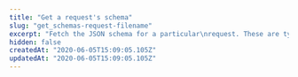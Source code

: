 ```yaml
---
title: "Get a request's schema"
slug: "get_schemas-request-filename"
excerpt: "Fetch the JSON schema for a particular\nrequest. These are typically linked from error messages about\nschema mismatches."
hidden: false
createdAt: "2020-06-05T15:09:05.105Z"
updatedAt: "2020-06-05T15:09:05.105Z"
---
```

